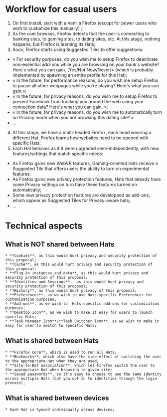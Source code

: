 
Workflow for casual users
=========================

1. On first install, start with a Vanilla Firefox (except for power users who wish to customize this manually) ;
2. As the user browses, Firefox detects that the user is connecting to banking sites, to gaming sites, to dating sites, etc. At this stage, nothing happens, but Firefox is learning its Hats;
3. Soon, Firefox starts using Suggested Tiles to offer suggestions: 
  * « For security purposes, do you wish me to setup Firefox to deactivate non-essential add-ons while you are browsing on your bank's website? Here's what you can gain. [Yes/Not Now/Never]» (which is probably implemented by spawning an entire profile for this Hat);
  * « In the future, for performance reasons, do you wish me setup Firefox to pause all other webpages while you're playing? Here's what you can gain.»;
  * « In the future, for privacy reasons, do you wish me to setup Firefox to prevent Facebook from tracking you around the web using your connection data? Here's what you can gain. »;
  * « In the future, for privacy reasons, do you wish me to automatically turn on Privacy mode when you are browsing this dating site? »
  * ...
4. At this stage, we have a multi-headed Firefox, each head wearing a different Hat. Firefox learns how websites need to be opened with specific Hats;
5. Each Hat behaves as if it were upgraded semi-independently, with new features/settings that match specific needs:
  * As Firefox gains new WebVR features, Gaming-oriented Hats receive a Suggested Tile that offers users the ability to turn on experimental features;
  * As Firefox gains new privacy protection features, Hats that already have some Privacy settings on turn have these features turned on automatically;
  * Some new privacy protection features are developped as add-ons, which appear as Suggested Tiles for Privacy-aware hats;
  * ...
  
  Technical aspects
  =================
  What is NOT shared between Hats
  -------------------------------
    * **Cookies**, as this would hurt privacy and security protection of this proposal;
    * **Cache**, as this would hurt privacy and security protection of this proposal;
    * **Plug-in instances and data**, as this would hurt privacy and security protection of this proposal;
    * **Identities and Sessions**,  as this would hurt privacy and security protection of this proposal;
    * **History**, as this would hurt privacy of this proposal;
    * **Preferences**, as we wish to use Hats-specific Preferences for customization purposes;
    * **Add-ons**, as we wish to  Hats-specific add-ons for customization purposes;
    * **Desktop Icon**, as we wish to make it easy for users to launch specific Hats;
    * **Task Manager Icon**/**Task Switcher Icon**, as we wish to make it easy for user to switch to specific Hats;
    

  What is shared between Hats
  ---------------------------
    * **Firefox Core**, which is used to run all Hats;
    * **Bookmarks**, which also have the side-effect of switching the user to the appropriate Hat when they are used;
    * **Site-to-Hat association**, which let Firefox switch the user to the appropriate Hat when browsing to given site;
    * **Saved passwords**, so it's easy to choose to use the same identity across multiple Hats (but you opt-in to identities through the login process);


  What is shared between devices
  ------------------------------
    * Each Hat is Synced individually across devices;
